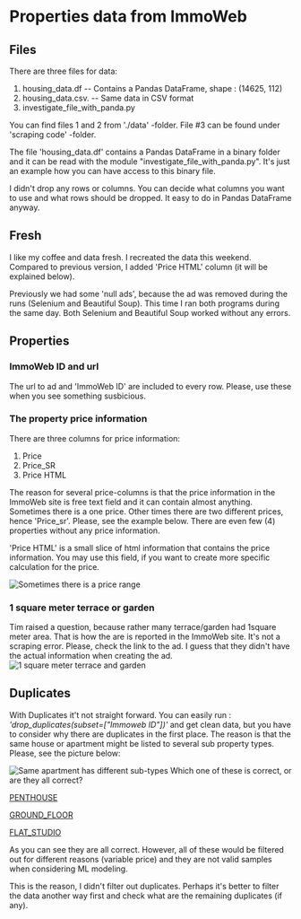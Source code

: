 # Properties data from ImmoWeb

## Files

There are three files for data: 

1. housing_data.df    -- Contains a Pandas DataFrame, shape : (14625, 112)
2. housing_data.csv.  -- Same data in CSV format
3. investigate_file_with_panda.py

You can find files 1 and 2 from './data' -folder. File #3 can be found under 'scraping code' -folder.

The file 'housing_data.df' contains a Pandas DataFrame in a binary folder and it can be read with the module "investigate_file_with_panda.py". It's just an example how you can have access to this binary file. 

I didn't drop any rows or columns. You can decide what columns you want to use and what rows should be dropped. It easy to do in Pandas DataFrame anyway.

## Fresh
I like my coffee and data fresh. I recreated the data this weekend. Compared to previous version, I added 'Price HTML' column (it will be explained below). 

Previously we had some 'null ads', because the ad was removed during the runs (Selenium and Beautiful Soup). This time I ran both programs during the same day. Both Selenium and Beautiful Soup worked without any errors. 

## Properties

### ImmoWeb ID and url
The url to ad and 'ImmoWeb ID' are included to every row. Please, use these when you see something susbicious.

### The property price information
There are three columns for price information:
1. Price 
2. Price_SR
3. Price HTML

The reason for several price-columns is that the price information in the ImmoWeb site is free text field and it can contain almost anything. 
Sometimes there is a one price. Other times there are two different prices, hence 'Price_sr'. Please, see the example below. There are even few (4) properties without any price information. 

'Price HTML' is a small slice of html information that contains the price information. You may use this field, if you want to create more specific calculation for the price. 

![Sometimes there is a price range](./data/pictures/price_example_1.png)
### 1 square meter terrace or garden
Tim raised a question, because rather many terrace/garden had 1square meter area. That is how the are is reported in the ImmoWeb site. It's not a scraping error. Please, check the link to the ad. I guess that they didn't have the actual information when creating the ad. 
![1 square meter terrace and garden](./data/pictures/garden.png)

## Duplicates
With Duplicates it't not straight forward. You can easily run : *'drop_duplicates(subset=["Immoweb ID"])'* and get clean data, but you have to consider why there are duplicates in the first place. The reason is that the same house or apartment might be listed to several sub property types. Please, see the picture below:

![Same apartment has different sub-types](./data/pictures/duplicates.png)
Which one of these is correct, or are they all correct?

[PENTHOUSE](https://www.immoweb.be/en/classified/new-real-estate-project-apartments/for-sale/hasselt/3500/6981865?searchId=61feb44398555)

[GROUND_FLOOR](https://www.immoweb.be/en/classified/new-real-estate-project-apartments/for-sale/hasselt/3500/6981865?searchId=61ff66ba7bbf3)

[FLAT_STUDIO](https://www.immoweb.be/en/classified/new-real-estate-project-apartments/for-sale/hasselt/3500/6981865?searchId=61feb551241a4)

As you can see they are all correct. However, all of these would be filtered out for different reasons (variable price) and they are not valid samples when considering ML modeling. 

This is the reason, I didn't filter out duplicates. Perhaps it's better to filter the data another way first and check what are the remaining duplicates (if any).






 




